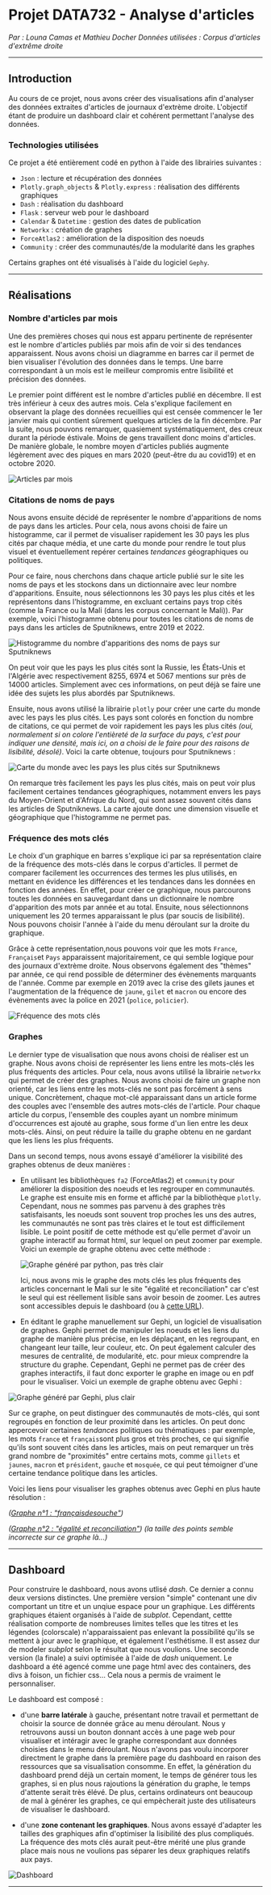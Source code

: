 # **Projet DATA732 - Analyse d'articles**

*Par : Louna Camas et Mathieu Docher*
*Données utilisées : Corpus d'articles d'extrême droite* 

---

## Introduction 

Au cours de ce projet, nous avons créer des visualisations afin d'analyser des données extraites d'articles de journaux d'extrème droite. L'objectif étant de produire un dashboard clair et cohérent permettant l'analyse des données.

### Technologies utilisées

Ce projet a été entièrement codé en python à l'aide des librairies suivantes :

- `Json` : lecture et récupération des données
- `Plotly.graph_objects` & `Plotly.express` : réalisation des différents graphiques
- `Dash` : réalisation du dashboard
- `Flask` : serveur web pour le dashboard
- `Calendar` & `Datetime` : gestion des dates de publication
- `Networkx` : création de graphes
- `ForceAtlas2` : amélioration de la disposition des noeuds
- `Community` : créer des communautés/de la modularité dans les graphes

Certains graphes ont été visualisés à l'aide du logiciel `Gephy`.

---

## Réalisations

### Nombre d'articles par mois

Une des premières choses qui nous est apparu pertinente de représenter est le nombre d'articles publiés par mois afin de voir si des tendances apparaissent. Nous avons choisi un diagramme en barres car il permet de bien visualiser l'évolution des données dans le temps. Une barre correspondant à un mois est le meilleur compromis entre lisibilité et précision des données.

Le premier point différent est le nombre d'articles publié en décembre. Il est très inférieur à ceux des autres mois. Cela s'explique facilement en observant la plage des données recueillies qui est censée commencer le 1er janvier mais qui contient sûrement quelques articles de la fin décembre.
Par la suite, nous pouvons remarquer, quasiement systématiquement, des creux durant la période éstivale. Moins de gens travaillent donc moins d'articles.
De manière globale, le nombre moyen d'articles publiés augmente légèrement avec des piques en mars 2020 (peut-être du au covid19) et en octobre 2020.

![Articles par mois](pictures/articles_per_month.png) 

### Citations de noms de pays

Nous avons ensuite décidé de représenter le nombre d'apparitions de noms de pays dans les articles. Pour cela, nous avons choisi de faire un histogramme, car il permet de visualiser rapidement les 30 pays les plus cités par chaque média, et une carte du monde pour rendre le tout plus visuel et éventuellement repérer certaines _tendances_ géographiques ou politiques.

Pour ce faire, nous cherchons dans chaque article publié sur le site les noms de pays et les stockons dans un dictionnaire avec leur nombre d'apparitions. Ensuite, nous sélectionnons les 30 pays les plus cités et les représentons dans l'histogramme, en excluant certains pays trop cités (comme la France ou la Mali (dans les corpus concernant le Mali)). Par exemple, voici l'histogramme obtenu pour toutes les citations de noms de pays dans les articles de Sputniknews, entre 2019 et 2022. 

![Histogramme du nombre d'apparitions des noms de pays sur Sputniknews](pictures/country_hist.png)

On peut voir que les pays les plus cités sont la Russie, les États-Unis et l'Algérie avec respectivement 8255, 6974 et 5067 mentions sur près de 14000 articles. Simplement avec ces informations, on peut déjà se faire une idée des sujets les plus abordés par Sputniknews.

Ensuite, nous avons utilisé la librairie `plotly` pour créer une carte du monde avec les pays les plus cités. Les pays sont colorés en fonction du nombre de citations, ce qui permet de voir rapidement les pays les plus cités _(oui, normalement si on colore l'entièreté de la surface du pays, c'est pour indiquer une densité, mais ici, on a choisi de le faire pour des raisons de lisibilité, désolé)_. Voici la carte obtenue, toujours pour Sputniknews :

![Carte du monde avec les pays les plus cités sur Sputniknews](pictures/country_map.png)

On remarque très facilement les pays les plus cités, mais on peut voir plus facilement certaines tendances géographiques, notamment envers les pays du Moyen-Orient et d'Afrique du Nord, qui sont assez souvent cités dans les articles de Sputniknews. La carte ajoute donc une dimension visuelle et géographique que l'histogramme ne permet pas.

### Fréquence des mots clés

Le choix d'un graphique en barres s'explique ici par sa représentation claire de la fréquence des mots-clés dans le corpus d'articles. Il permet de comparer facilement les occurrences des termes les plus utilisés, en mettant en évidence les différences et les tendances dans les données en fonction des années. En effet, pour créer ce graphique, nous parcourons toutes les données en sauvegardant dans un dictionnaire le nombre d'apparition des mots par année et au total. Ensuite, nous sélectionnons uniquement les 20 termes apparaissant le plus (par soucis de lisibilité). Nous pouvons choisir l'année à l'aide du menu déroulant sur la droite du graphique.

Grâce à cette représentation,nous pouvons voir que les mots `France`, `Français`et `Pays` apparaissent majoritairement, ce qui semble logique pour des journaux d'extrème droite. Nous observons également des "thèmes" par année, ce qui rend possible de déterminer des évènements marquants de l'année. Comme par exemple en 2019 avec la crise des gilets jaunes et l'augmentation de la fréquence de `jaune`, `gilet` et `macron` ou encore des évènements avec la police en 2021 (`police`, `policier`).

![Fréquence des mots clés](pictures/frequent_keywords.png) 

### Graphes
Le dernier type de visualisation que nous avons choisi de réaliser est un graphe. Nous avons choisi de représenter les liens entre les mots-clés les plus fréquents des articles. Pour cela, nous avons utilisé la librairie `networkx` qui permet de créer des graphes. Nous avons choisi de faire un graphe non orienté, car les liens entre les mots-clés ne sont pas forcément à sens unique. Concrètement, chaque mot-clé apparaissant dans un article forme des couples avec l'ensemble des autres mots-clés de l'article. Pour chaque article du corpus, l'ensemble des couples ayant un nombre minimum d'occurrences est ajouté au graphe, sous forme d'un lien entre les deux mots-clés. Ainsi, on peut réduire la taille du graphe obtenu en ne gardant que les liens les plus fréquents.

Dans un second temps, nous avons essayé d'améliorer la visibilité des graphes obtenus de deux manières :

- En utilisant les bibliothèques `fa2` (ForceAtlas2) et `community` pour améliorer la disposition des noeuds et les regrouper en communautés. Le graphe est ensuite mis en forme et affiché par la bibliothèque `plotly`. Cependant, nous ne sommes pas parvenu à des graphes très satisfaisants, les noeuds sont souvent trop proches les uns des autres, les communautés ne sont pas très claires et le tout est difficilement lisible. Le point positif de cette méthode est qu'elle permet d'avoir un graphe interactif au format html, sur lequel on peut zoomer par exemple. Voici un exemple de graphe obtenu avec cette méthode :

    ![Graphe généré par python, pas très clair](pictures/graph_python_mali.png)

    Ici, nous avons mis le graphe des mots clés les plus fréquents des articles concernant le Mali sur le site "égalité et reconciliation" car c'est le seul qui est réellement lisible sans avoir besoin de zoomer. Les autres sont accessibles depuis le dashboard (ou à [cette URL](https://mathieeeu.github.io/cours/data732/graphes/index.html)).
    <br> 

- En éditant le graphe manuellement sur Gephi, un logiciel de visualisation de graphes. Gephi permet de manipuler les noeuds et les liens du graphe de manière plus précise, en les déplaçant, en les regroupant, en changeant leur taille, leur couleur, etc. On peut également calculer des mesures de centralité, de modularité, etc. pour mieux comprendre la structure du graphe. Cependant, Gephi ne permet pas de créer des graphes interactifs, il faut donc exporter le graphe en image ou en pdf pour le visualiser. Voici un exemple de graphe obtenu avec Gephi :

![Graphe généré par Gephi, plus clair](pictures/graph_gephi_fdesouche.png)

Sur ce graphe, on peut distinguer des communautés de mots-clés, qui sont regroupés en fonction de leur proximité dans les articles. On peut donc appercevoir certaines _tendances_ politiques ou thématiques : par exemple, les mots `france` et `français`sont plus gros et très proches, ce qui signifie qu'ils sont souvent cités dans les articles, mais on peut remarquer un très grand nombre de "proximités" entre certains mots, comme `gillets` et `jaunes`, `macron` et `président`, `gauche` et `mosquée`, ce qui peut témoigner d'une certaine tendance politique dans les articles.

Voici les liens pour visualiser les graphes obtenus avec Gephi en plus haute résolution :

_([Graphe n°1 : "françaisdesouche"](https://mathieeeu.github.io/cours/data732/graphes/graph_gephi_fdesouche.png))_

_([Graphe n°2 : "égalité et reconciliation"](https://mathieeeu.github.io/cours/data732/graphes/graph_gephi_egalitereconcil.png))_ _(la taille des points semble incorrecte sur ce graphe là...)_

---

## Dashboard
Pour construire le dashboard, nous avons utlisé *dash*. Ce dernier a connu deux versions distinctes. Une première version "simple" contenant une div comportant un titre et un unqiue espace pour un graphique. Les différents graphiques étaient organisés à l'aide de *subplot*. Cependant, cettte réalisation comporte de nombreuses limites telles que les titres et les légendes (colorscale) n'apparaissaient pas enlevant la possibilité qu'ils se mettent à jour avec le graphique, et également l'esthétisme. Il est assez dur de modeler *subplot* selon le résultat que nous voulions.
Une seconde version (la finale) a suivi optimisée à l'aide de *dash* uniquement. Le dashboard a été agencé comme une page html avec des containers, des divs à foison, un fichier css... Cela nous a permis de vraiment le personnaliser.

Le dashboard est composé :

- d'une **barre latérale** à gauche, présentant notre travail et permettant de choisir la source de donnée grâce au menu déroulant. Nous y retrouvons aussi un bouton donnant accès à une page web pour visualiser et intéragir avec le graphe correspondant aux données choisies dans le menu déroulant. 
Nous n'avons pas voulu incorporer directment le graphe dans la première page du dashboard en raison des ressources que sa visualisation consomme. En effet, la génération du dashboard prend déjà un certain moment, le temps de générer tous les graphes, si en plus nous rajoutions la génération du graphe, le temps d'attente serait très élévé. De plus, certains ordinateurs ont beaucoup de mal à générer les graphes, ce qui empècherait juste des utilisateurs de visualiser le dashboard.

- d'une **zone contenant les graphiques**. Nous avons essayé d'adapter les tailles des graphiques afin d'optimiser la lisibilité des plus compliqués. La fréquence des mots clés aurait peut-être mérité une plus grande place mais nous ne voulions pas séparer les deux graphiques relatifs aux pays.

![Dashboard](pictures/dashboard.png) 

---
